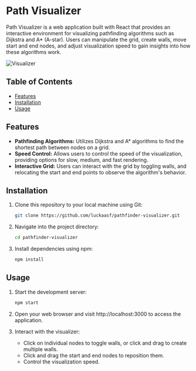 # Path Visualizer

Path Visualizer is a web application built with React that provides an interactive environment for visualizing pathfinding algorithms such as Dijkstra and A* (A-star). Users can manipulate the grid, create walls, move start and end nodes, and adjust visualization speed to gain insights into how these algorithms work.

![Visualizer](pathfinder-visualizer\src\assets\gifs\showcase.gif)

## Table of Contents

- [Features](#features)
- [Installation](#installation)
- [Usage](#usage)

## Features

- **Pathfinding Algorithms:** Utilizes Dijkstra and A* algorithms to find the shortest path between nodes on a grid.
- **Speed Control:** Allows users to control the speed of the visualization, providing options for slow, medium, and fast rendering.
- **Interactive Grid:** Users can interact with the grid by toggling walls, and relocating the start and end points to observe the algorithm's behavior.

## Installation

1. Clone this repository to your local machine using Git:

    ```bash
    git clone https://github.com/luckaasf/pathfinder-visualizer.git
    ```

2. Navigate into the project directory:

    ```bash
    cd pathfinder-visualizer
    ```

3. Install dependencies using npm:

    ```bash
    npm install
    ```

## Usage

1. Start the development server:

    ```bash
    npm start
    ```

2. Open your web browser and visit http://localhost:3000 to access the application.

3. Interact with the visualizer:

   - Click on individual nodes to toggle walls, or click and drag to create multiple walls.
   - Click and drag the start and end nodes to reposition them.
   - Control the visualization speed.